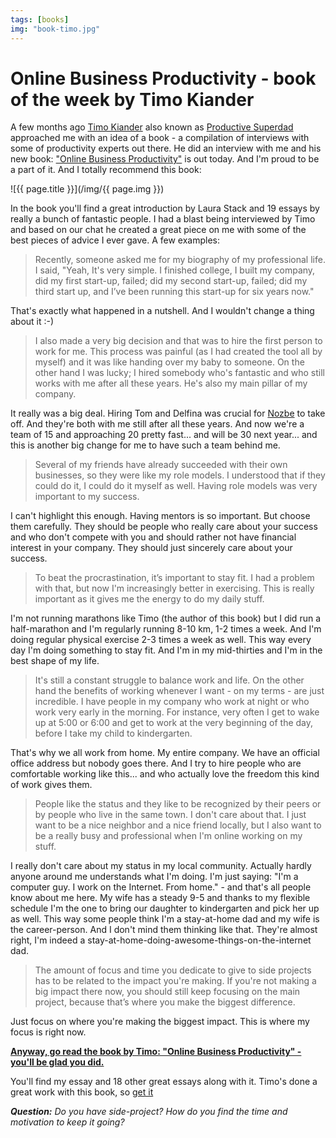 ```yaml
---
tags: [books]
img: "book-timo.jpg"
---
```


# Online Business Productivity - book of the week by Timo Kiander

A few months ago [Timo Kiander][tk] also known as [Productive Superdad][ts] approached me with an idea of a book - a compilation of interviews with some of productivity experts out there. He did an interview with me and his new book: ["Online Business Productivity"][tb] is out today. And I'm proud to be a part of it. And I totally recommend this book:

<!--More-->

![{{ page.title }}](/img/{{ page.img }})

In the book you'll find a great introduction by Laura Stack and 19 essays by really a bunch of fantastic people. I had a blast being interviewed by Timo and based on our chat he created a great piece on me with some of the best pieces of advice I ever gave. A few examples:

> Recently, someone asked me for my biography of my professional life. I said, "Yeah, It's very simple. I finished college, I built my company, did my first start-up, failed; did my second start-up, failed; did my third start up, and I’ve been running this start-up for six years now."

That's exactly what happened in a nutshell. And I wouldn't change a thing about it :-)

> I also made a very big decision and that was to hire the first person to work for me. This process was painful (as I had created the tool all by myself) and it was like handing over my baby to someone. On the other hand I was lucky; I hired somebody who's fantastic and who still works with me after all these years. He's also my main pillar of my company.

It really was a big deal. Hiring Tom and Delfina was crucial for [Nozbe][n] to take off. And they're both with me still after all these years. And now we're a team of 15 and approaching 20 pretty fast... and will be 30 next year... and this is another big change for me to have such a team behind me.

> Several of my friends have already succeeded with their own businesses, so they were like my role models. I understood that if they could do it, I could do it myself as well. Having role models was very important to my success.

I can't highlight this enough. Having mentors is so important. But choose them carefully. They should be people who really care about your success and who don't compete with you and should rather not have financial interest in your company. They should just sincerely care about your success.

> To beat the procrastination, it’s important to stay fit. I had a problem with that, but now I'm increasingly better in exercising. This is really important as it gives me the energy to do my daily stuff.

I'm not running marathons like Timo (the author of this book) but I did run a half-marathon and I'm regularly running 8-10 km, 1-2 times a week. And I'm doing regular physical exercise 2-3 times a week as well. This way every day I'm doing something to stay fit. And I'm in my mid-thirties and I'm in the best shape of my life.

> It's still a constant struggle to balance work and life. On the other hand the benefits of working whenever I want - on my terms - are just incredible. I have people in my company who work at night or who work very early in the morning. For instance, very often I get to wake up at 5:00 or 6:00 and get to work at the very beginning of the day, before I take my child to kindergarten.

That's why we all work from home. My entire company. We have an official office address but nobody goes there. And I try to hire people who are comfortable working like this... and who actually love the freedom this kind of work gives them.

> People like the status and they like to be recognized by their peers or by people who live in the same town. I don't care about that. I just want to be a nice neighbor and a nice friend locally, but I also want to be a really busy and professional when I'm online working on my stuff.

I really don't care about my status in my local community. Actually hardly anyone around me understands what I'm doing. I'm just saying: "I'm a computer guy. I work on the Internet. From home." - and that's all people know about me here. My wife has a steady 9-5 and thanks to my flexible schedule I'm the one to bring our daughter to kindergarten and pick her up as well. This way some people think I'm a stay-at-home dad and my wife is the career-person. And I don't mind them thinking like that. They're almost right, I'm indeed a stay-at-home-doing-awesome-things-on-the-internet dad.

> The amount of focus and time you dedicate to give to side projects has to be related to the impact you're making. If you're not making a big impact there now, you should still keep focusing on the main project, because that’s where you make the biggest difference.

Just focus on where you're making the biggest impact. This is where my focus is right now.

**[Anyway, go read the book by Timo: "Online Business Productivity" - you'll be glad you did.][tb]**

You'll find my essay and 18 other great essays along with it. Timo's done a great work with this book, so [get it][tb]

***Question:*** *Do you have side-project? How do you find the time and motivation to keep it going?*
                 
[tk]: http://twitter.com/ProductiveSD
[ts]: http://www.ProductiveSuperDad.com/
[tb]: http://www.OnlineBusinessProductivity.com/

[d]: http://db.tt/kD7Liux
[e]: /how-i-use-evernote
[i]: /ipadonly
[n]: http://www.nozbe.com/
[ns]: http://www.nozbe.com/signup
[o]: http://ipadonly.com/
[p]: /magazine/
[s]: /productive_show
[t]: http://twitter.com/MSliwinski


[n]: https://michael.gratis/nozbe